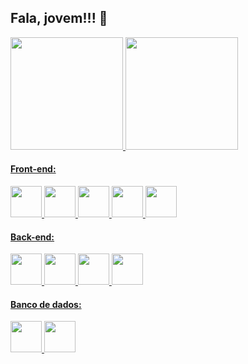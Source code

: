 ## Fala, jovem!!! 👋

<div>
<a href="https://github.com/julioczars">
<img height="180em" src="https://github-readme-stats.vercel.app/api/top-langs/?username=julioczars&layout=compact&langs_count=7&theme=dracula"/>
<img height="180em" src="https://github-readme-stats.vercel.app/api?username=julioczars&show_icons=true&theme=dracula&include_all_commits=true&count_private=true"/>
</div>

#### Front-end:

<img src="https://cdn.jsdelivr.net/gh/devicons/devicon/icons/html5/html5-original-wordmark.svg" width="50" heght="50"  /> <img src="https://cdn.jsdelivr.net/gh/devicons/devicon/icons/css3/css3-original-wordmark.svg" width="50" heght="50" /> <img src="https://cdn.jsdelivr.net/gh/devicons/devicon/icons/javascript/javascript-original.svg" width="50" heght="50" /> <img src="https://cdn.jsdelivr.net/gh/devicons/devicon/icons/react/react-original-wordmark.svg" width="50" heght="50" /> <img src="https://cdn.jsdelivr.net/gh/devicons/devicon/icons/typescript/typescript-original.svg" width="50" heght="50" />
          
          
#### Back-end:

<img src="https://cdn.jsdelivr.net/gh/devicons/devicon/icons/php/php-original.svg" width="50" heght="50" /> <img src="https://cdn.jsdelivr.net/gh/devicons/devicon/icons/nodejs/nodejs-original-wordmark.svg" width="50" heght="50" /> <img src="https://cdn.jsdelivr.net/gh/devicons/devicon/icons/javascript/javascript-original.svg" width="50" heght="50" /> <img src="https://cdn.jsdelivr.net/gh/devicons/devicon/icons/typescript/typescript-original.svg" width="50" heght="50" />

#### Banco de dados:


<img src="https://cdn.jsdelivr.net/gh/devicons/devicon/icons/mysql/mysql-original-wordmark.svg" width="50" heght="50" /> <img src="https://cdn.jsdelivr.net/gh/devicons/devicon/icons/postgresql/postgresql-original-wordmark.svg" width="50" heght="50" />
